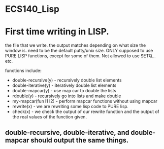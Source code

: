 ECS140_Lisp
===========

First time writing in LISP. 
===========
the file that we write. the output matches depending on what size the window is. need to be the default putty/unix size. 
ONLY supposed to use PURE LISP functions, except for some of them. Not allowed to use SETQ... etc.

functions include: 
- double-recursive(y) - recursively double list elements 
- double-iterative(y) - iteratively double list elements
- double-mapcar(y) - use map car to double the lists
- rdouble(y) - recursively go into lists and make double
- my-mapcar(fun l1 l2) - perform mapcar functions without using mapcar
- rewrite(x) - we are rewriting some lisp code to PURE lisp. 
- check(x) - we check the output of our rewrite function and the output of the real values of the function given.

double-recursive, double-iterative, and double-mapcar should output the same things. 
-----------
